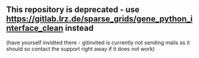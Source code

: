 ## This repository is deprecated - use https://gitlab.lrz.de/sparse_grids/gene_python_interface_clean instead
(have yourself invidted there - gitinvited is currently not sending mails as it should so contact the support right away if it does not work)